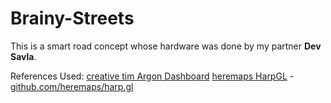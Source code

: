 # Brainy-Streets
This is a smart road concept whose hardware was done by my partner **Dev Savla**.

References Used:
[creative tim Argon Dashboard]('https://www.creative-tim.com/product/argon-design-system')
[heremaps HarpGL]('https://developer.here.com/tutorials/harpgl') - [github.com/heremaps/harp.gl]('https://github.com/heremaps/harp.gl')